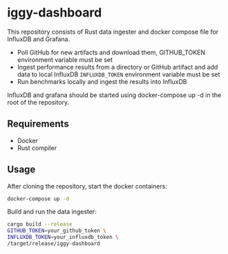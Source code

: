 # iggy-dashboard

This repository consists of Rust data ingester and docker compose file for InfluxDB and Grafana.

- Poll GitHub for new artifacts and download them, GITHUB_TOKEN environment variable must be set
- Ingest performance results from a directory or GitHub artifact and add data to local InfluxDB
  `INFLUXDB_TOKEN` environment variable must be set
- Run benchmarks locally and ingest the results into InfluxDB

InfluxDB and grafana should be started using docker-compose up -d in the root of the repository.

## Requirements

- Docker
- Rust compiler

## Usage

After cloning the repository, start the docker containers:

```bash
docker-compose up -d
```

Build and run the data ingester:

```bash
cargo build --release
GITHUB_TOKEN=your_github_token \
INFLUXDB_TOKEN=your_influxdb_token \
/target/release/iggy-dashboard
```
